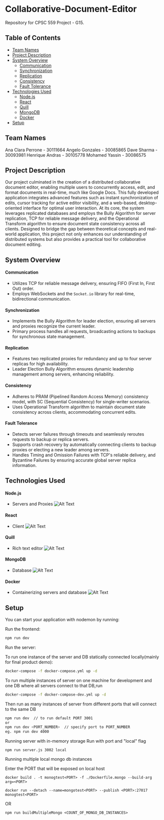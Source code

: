 # Collaborative-Document-Editor
Repository for CPSC 559 Project - G15.

## Table of Contents
- [Team Names](#team-names)
- [Project Description](#project-description)
- [System Overview](#system-overview)
  - [Communication](#communication)
  - [Synchronization](#synchronization)
  - [Replication](#replication)
  - [Consistency](#consistency)
  - [Fault Tolerance](#fault-tolerance)
- [Technologies Used](#technologies-used)
  - [Node.js](#nodejs)
  - [React](#react)
  - [Quill](#quill)
  - [MongoDB](#mongodb)
  - [Docker](#docker)
- [Setup](#setup)

## Team Names

Ana Clara Perrone - 30111664
Angelo Gonzales - 30085865
Dave Sharma - 30093981
Henrique Andras - 30105778
Mohamed Yassin - 30086575

## Project Description

Our project culminated in the creation of a distributed collaborative document editor, enabling multiple users to concurrently access, edit, and format documents in real-time, much like Google Docs. This fully developed application integrates advanced features such as instant synchronization of edits, cursor tracking for active editor visibility, and a web-based, desktop-oriented interface for optimal user interaction. At its core, the system leverages replicated databases and employs the Bully Algorithm for server replication, TCP for reliable message delivery, and the Operational Transform algorithm to ensure document state consistency across all clients. Designed to bridge the gap between theoretical concepts and real-world application, this project not only enhances our understanding of distributed systems but also provides a practical tool for collaborative document editing.


## System Overview

#### Communication
- Utilizes TCP for reliable message delivery, ensuring FIFO (First In, First Out) order.
- Employs WebSockets and the `Socket.io` library for real-time, bidirectional communication.

#### Synchronization
- Implements the Bully Algorithm for leader election, ensuring all servers and proxies recognize the current leader.
- Primary process handles all requests, broadcasting actions to backups for synchronous state management.

#### Replication
- Features two replicated proxies for redundancy and up to four server replicas for high availability.
- Leader Election Bully Algorithm ensures dynamic leadership management among servers, enhancing reliability.

#### Consistency
- Adheres to PRAM (Pipelined Random Access Memory) consistency model, with SC (Sequential Consistency) for single-writer scenarios.
- Uses Operational Transform algorithm to maintain document state consistency across clients, accommodating concurrent edits.

#### Fault Tolerance
- Detects server failures through timeouts and seamlessly reroutes requests to backup or replica servers.
- Supports crash recovery by automatically connecting clients to backup proxies or electing a new leader among servers.
- Handles Timing and Omission Failures with TCP's reliable delivery, and Byzantine Failures by ensuring accurate global server replica information.


## Technologies Used

#### Node.js
- Servers and Proxies
![Alt Text](/img/nodejs-logo.jpg)

#### React
- Client
![Alt Text](/img/react-logo.png)

#### Quill
- Rich text editor
![Alt Text](/img/quill-logo.png)

#### MongoDB
- Database
![Alt Text](/img/mongodb-logo.jpg)

#### Docker
- Containerizing servers and database
![Alt Text](/img/docker-logo.png)

## Setup

You can start your application with nodemon by running:

Run the frontend:

```bash
npm run dev
```

Run the server:

To run one instance of the server and DB statically connected locally(mainly for final product demo):
```bash
docker-compose -f docker-compose.yml up -d
```


To run multiple instances of server on one machine for development and one DB where all servers connect to that DB,run
```bash
docker-compose -f docker-compose-dev.yml up -d
```
Then run as many instances of server from different ports that will
connect to the same DB
```bash
npm run dev  // to run default PORT 3001
or
npm run dev <PORT_NUMBER>  // specify port to PORT_NUMBER
eg. npm run dev 4000
```

Running server with in-memory storage
Run with port and "local" flag
```
npm run server.js 3002 local
```


Running multiple local mongo db instances

Enter the PORT that will be exposed on local host
```
docker build . -t monogtest<PORT> -f ./Dockerfile.mongo --build-arg arg=<PORT>

docker run --detach --name=mongotest<PORT> --publish <PORT>:27017 monogtest<PORT>
```

OR

```
npm run buildMultipleMongo <COUNT_OF_MONGO_DB_INSTANCES>
```